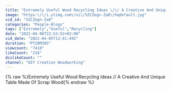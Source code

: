 ```yaml
---
title: "Extremely Useful Wood Recycling Ideas \/\/ A Creative And Unique Table Made Of Scrap Wood"
image: "https:\/\/i.ytimg.com\/vi\/5ZCZegn-Za8\/hqdefault.jpg"
vid_id: "5ZCZegn-Za8"
categories: "People-Blogs"
tags: ["Extremely","Useful","Recycling"]
date: "2022-04-06T22:53:52+03:00"
vid_date: "2022-04-05T12:41:49Z"
duration: "PT20M30S"
viewcount: "7410"
likeCount: "218"
dislikeCount: ""
channel: "DIY Creation Woodworking"
---
```

{% raw %}Extremely Useful Wood Recycling Ideas // A Creative And Unique Table Made Of Scrap Wood{% endraw %}
